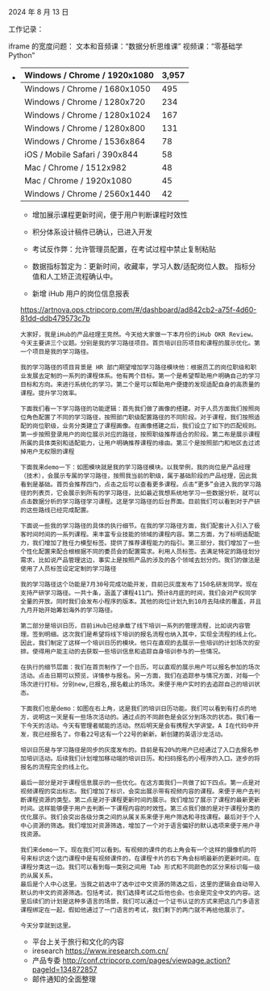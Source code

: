 2024 年 8 月 13 日

工作记录：

iframe 的宽度问题：
文本和音频课：“数据分析思维课”
视频课：“零基础学 Python”

- | Windows / Chrome / 1920x1080  | 3,957 |
  | ----------------------------- | ----- |
  | Windows / Chrome / 1680x1050  | 495   |
  | Windows / Chrome / 1280x720   | 234   |
  | Windows / Chrome / 1280x1024  | 167   |
  | Windows / Chrome / 1280x800   | 131   |
  | Windows / Chrome / 1536x864   | 78    |
  | iOS / Mobile Safari / 390x844 | 58    |
  | Mac / Chrome / 1512x982       | 48    |
  | Mac / Chrome / 1920x1080      | 45    |
  | Windows / Chrome / 2560x1440  | 42    |

  - 增加展示课程更新时间，便于用户判断课程时效性

  - 积分体系设计稿件已确认，已进入开发

  - 考试反作弊：允许管理员配置，在考试过程中禁止复制粘贴

  - 数据指标暂定为：更新时间，收藏率，学习人数/适配岗位人数。
    指标分值和人工矫正流程确认中。

  - 新增 iHub 用户的岗位信息报表

  https://artnova.ops.ctripcorp.com/#/dashboard/ad842cb2-a75f-4d60-81dd-ddb479573c7b

  ```
  大家好，我是iHub的产品经理王竞然。今天给大家做一下本月份的iHub OKR Review。今天主要讲三个议题。分别是我的学习路径项目。首页培训日历项目和课程的展示优化。第一个项目是我的学习路径。
  
  我的学习路径的项目背景是 HR 部门期望增加学习路径模块他：根据员工的岗位职级和职业发展去定制的一系列的课程体系。他有两个目标。第一个是希望帮助用户明确自己的学习目标和方向。来进行系统化的学习。第二个是可以帮助用户便捷的发现适配自身的高质量的课程。提升学习效率。
  
  下面我们看一下学习路径的功能逻辑：首先我们做了画像的搭建。对于人员方面我们按照岗位角色配置了不同的学习路径，按照部门职级配置路径的不同阶段。对于课程，我们按照适配的岗位职级，业务分类建立了课程画像。在画像搭建之后，我们设立了如下的匹配规则。第一步按照登录用户的岗位展示对应的路径，按照职级推荐适合的阶段。第二布是展示课程所属的具体类别和适配能力，让用户明确推荐课程的缘由。第三个是按照部门和地区去过滤掉用户无权限的课程
  
  下面我来demo一下：如图模块就是我的学习路径模块。以我举例，我的岗位是产品经理（技术），会展示专属的学习路径，按照我当前的职级，属于基础阶段的产品经理，因此我看到是基础。首页会推荐四门，点击之后可以查看更多课程。点击“更多”会进入我的学习路径的列表页，它会展示到所有的学习路径，比如最近我想系统地学习一些数据分析，就可以点击数据分析的学习路径学习课程。这是学习路径的后台界面。目前我们可以看到对于产研的这些路线已经完成配置。
  
  下面说一些我的学习路径的具体的执行细节。在我的学习路径方面，我们配套计入引入了极客时间时间的一系列课程。来丰富专业技能的领域的课程内容。第二方面，为了标明适配能力，我们增加了胜任力模型标签。提供了推荐课程能力的指引。第三部分，我们增加了一些个性化配置来配合根根据不同的委员会的配置需求。利用人员标签。去满足特定的路径划分需求，比如说产品管理这边，事实上是按照产品的涉及的各个领域去划分的。我们的做法是使用了人员标签设定定制的学习路径
  
  我的学习路径这个功能是7月30号完成功能开发，目前已灰度发布了150名研发同学。现在支持产研学习路径。一共十条，涵盖了课程411门。预计8月底的时间，我们会对产权同学全量的开放。同时我们会发布小程序的版本。其他的岗位计划九到10月去陆续的覆盖，并且九月开始开始筹划海外的学习路径。 
  
  第二部分是培训日历，目前iHub已经承载了线下培训一系列的管理流程，比如说内容管理。签到明细。这次我们是希望将线下培训的报名流程也纳入其中，实现全流程的线上化。
  因此，我们制定了这样一个培训日历的模块。他只在直观的去展示一些培训的计划场次的安排。使得用户能主动的去获取一些培训信息和追踪自身培训参与的一些情况。
  
  在执行的细节层面：我们在首页制作了一个日历。可以直观的展示用户可以报名参加的场次活动。点击日期可以预览，详情参与报名。另一方面，我们在追踪参与情况方面，对每一个场次进行打标。分别new,已报名,报名截止的场次。来便于用户实时的去追踪自己的培训状态。
  
  下面我们也是demo：如图在右上角，这是我们的培训日历功能。我们可以看到有打点的地方，说明这一天是有一些场次活动的。通过点的不同颜色是会区分到场次的状态。我们看一下今天的活动。今天有管理者赋能的活动。然后明天是会有携程大学讲堂。A I在代码中开发，我已经报名了。你看22号这有一个22号的新新。新创建的英语沙龙活动。
  
  培训日历是与学习路径是同步的灰度发布的。目前是有20%的用户已经通过了入口去报名参加培训活动。后续我们计划增加移动端的培训日历。和扫码报名的小程序的入口。逐步的将报名的流程完全的线上化。
  
  最后一部分是对于课程信息展示的一些优化。在这方面我们一共做了如下四点。第一点是对视频课程的突出标志。我们增加了标识，会突出展示带有视频内容的课程。来便于用户去判断课程资源的类型。第二点是对于课程更新时间的展示。我们增加了展示了课程的最新更新时间。这样能够便于用户去判断一下课程内容的时效性。第三点我们做的是对于课程分类的优化展示。我们会突出各级分类之间的从属关系来便于用户筛选和寻找课程。最后对于个人中心资源的筛选。我们增加对资源筛选，增加了一个对于语言偏好的默认选项来便于用户寻找资源。
  
  我们来demo一下。现在我们可以看到。有视频的课件的右上角会有一个这样的摄像机的符号来标识这个这门课程中是有视频课件的，在课程卡片的右下角会标明最新的更新时间。在课程分类这一边。我们可以看到每一类别之间用 Tab 形式和不同颜色的区分来标识每一级的从属关系。
  最后是个人中心这里。当我之前选中了选中过中文资源的筛选之后，这里的逻辑会自动带入默认的中文的资源筛选。包括考试，我们选择考试之后他也会。也会是完全中文的内容。这里后续们的计划是这种多语言的场景，我们可以通过一个证书认证的方式来把这几门多语言课程绑定在一起，假如他通过了一门语言的考试，我们剩下的两门就不再给他展示了。
  
  今天分享就到这里。
  ```

  

  - 平台上关于旅行和文化的内容
  - iresearch
    https://www.iresearch.com.cn/
  - 产品专委
    http://conf.ctripcorp.com/pages/viewpage.action?pageId=134872857
  - 邮件通知的全面整理

  

  

  

  